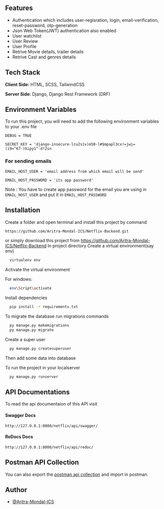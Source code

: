
## Features

- Authentication which includes user-regisration, login, email-verification, reset-password, otp-generation
- Json Web Token(JWT) authentication also enabled
- User watchlist
- User Review
- User Profile
- Retrive Movie details, trailer details
- Retrive Cast and genres details
## Tech Stack

**Client Side:** HTML, SCSS, TailwindCSS

**Server Side:** Django, Django Rest Framework (DRF)


## Environment Variables

To run this project, you will need to add the following environment variables to your .env file

`DEBUG = TRUE`

`SECRET_KEY = 'django-insecure-lcu2s1v)m50-l#$mpapl3cx!=jwj=(i9=^67-)kipy1^-d!2sn`

### For sending emails
`EMAIL_HOST_USER = 'email address from which email will be send'`

`EMAIL_HOST_PASSWORD = 'its app password'`

Note : You have to create app password for the email you are using in `EMAIL_HOST_USER` and put it in `EMAIL_HOST_PASSWORD`
## Installation

Create a folder and open terminal and install this project by
command 
```bash
https://github.com/Aritra-Mondal-ICS/Netflix-Backend.git
```
or simply download this project from https://github.com/Aritra-Mondal-ICS/Netflix-Backend
In project directory Create a virtual environment(say env)

```bash
  virtualenv env

```
Activate the virtual environment

For windows:
```bash
  env\Script\activate

```
Install dependencies
```bash
  pip install -r requirements.txt

```
To migrate the database run migrations commands
```bash
  py manage.py makemigrations
  py manage.py migrate

```

Create a super user
```bash
  py manage.py createsuperuser

```
Then add some data into database


To run the project in your localserver
```bash
  py manage.py runserver

```
## API Documentations

To read the api documentaion of this API visit

#### Swagger Docs
`http://127.0.0.1:8000/netflix/api/swagger/`

#### ReDocs Docs
`http://127.0.0.1:8000/netflix/api/redoc/`

## Postman API Collection
You can also export the [postman api collection](https://github.com/Aritra-Mondal-ICS/Netflix-Backend/blob/main/Netflix%20API.postman_collection.json) and import in postman.

## Author

- [@Aritra-Mondal-ICS](https://www.github.com/Aritra-Mondal-ICS)
